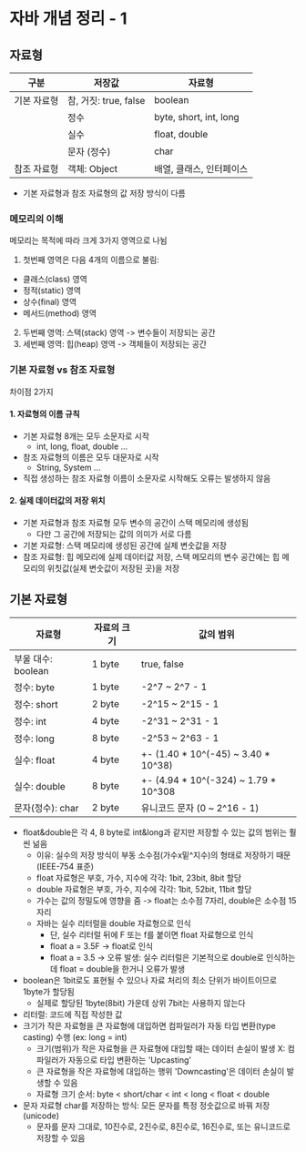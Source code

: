 # 자바 개념 정리 - 1

## 자료형

| 구분     | 저장값                | 자료형                    |
|--------|--------------------|------------------------|
| 기본 자료형 | 참, 거짓: true, false | boolean                |
|        | 정수                 | byte, short, int, long |
|        | 실수                 | float, double          |
|        | 문자 (정수)            | char                   | 
| 참조 자료형 | 객체: Object         | 배열, 클래스, 인터페이스         |

- 기본 자료형과 참조 자료형의 값 저장 방식이 다름
### 메모리의 이해 
메모리는 목적에 따라 크게 3가지 영역으로 나뉨

1. 첫번째 영역은 다음 4개의 이름으로 불림:
- 클래스(class) 영역
- 정적(static) 영역
- 상수(final) 영역
- 메서드(method) 영역

2. 두번째 영역: 스택(stack) 영역 -> 변수들이 저장되는 공간
3. 세번째 영역: 힙(heap) 영역 -> 객체들이 저장되는 공간

### 기본 자료형 vs 참조 자료형
차이점 2가지
#### 1. 자료형의 이름 규칙
- 기본 자료형 8개는 모두 소문자로 시작
  - int, long, float, double ...
- 참조 자료형의 이름은 모두 대문자로 시작
  - String, System ...
- 직접 생성하는 참조 자료형 이름이 소문자로 시작해도 오류는 발생하지 않음

#### 2. 실제 데이터값의 저장 위치
- 기본 자료형과 참조 자료형 모두 변수의 공간이 스택 메모리에 생성됨
  - 다만 그 공간에 저장되는 값의 의미가 서로 다름
- 기본 자료형: 스택 메모리에 생성된 공간에 실제 변숫값을 저장
- 참조 자료형: 힙 메모리에 실제 데이터값 저장, 스택 메모리의 변수 공간에는 힙 메모리의 위칫값(실제 변숫값이 저장된 곳)을 저장

## 기본 자료형
| 자료형            | 자료의 크기 | 값의 범위                                | 
|----------------|--------|--------------------------------------|
| 부울 대수: boolean | 1 byte | true, false                          |
| 정수: byte       | 1 byte | -2^7 ~ 2^7 - 1                       |
| 정수: short      | 2 byte | -2^15 ~ 2^15 - 1                     |
| 정수: int        | 4 byte | -2^31 ~ 2^31 - 1                     |
| 정수: long       | 8 byte | -2^53 ~ 2^63 - 1                     |
| 실수: float      | 4 byte | +- (1.40 * 10^(-45) ~ 3.40 * 10^38)  |
| 실수: double     | 8 byte | +- (4.94 * 10^(-324) ~ 1.79 * 10^308 |
| 문자(정수): char   | 2 byte | 유니코드 문자 (0 ~ 2^16 - 1)               |

- float&double은 각 4, 8 byte로 int&long과 같지만 저장할 수 있는 값의 범위는 훨씬 넒음
  - 이유: 실수의 저장 방식이 부동 소수점(가수x밑^지수)의 형태로 저장하기 때문 (IEEE-754 표준)
  - float 자료형은 부호, 가수, 지수에 각각: 1bit, 23bit, 8bit 할당
  - double 자료형은 부호, 가수, 지수에 각각: 1bit, 52bit, 11bit 할당
  - 가수는 값의 정밀도에 영향을 줌 -> float는 소수점 7자리, double은 소수점 15자리
  - 자바는 실수 리터럴을 double 자료형으로 인식
    - 단, 실수 리터럴 뒤에 F 또는 f를 붙이면 float 자료형으로 인식
    - float a = 3.5F -> float로 인식
    - float a = 3.5 -> 오류 발생: 실수 리터럴은 기본적으로 double로 인식하는데 float = double을 한거니 오류가 발생
- boolean은 1bit로도 표현될 수 있으나 자료 처리의 최소 단위가 바이트이므로 1byte가 할당됨
  - 실제로 할당된 1byte(8bit) 가운데 상위 7bit는 사용하지 않는다
- 리터럴: 코드에 직접 작성한 값
- 크기가 작은 자료형을 큰 자료형에 대입하면 컴파일러가 자동 타입 변환(type casting) 수행 (ex: long = int)
  - 크기(범위)가 작은 자료형을 큰 자료형에 대입할 때는 데이터 손실이 발생 X: 컴파일러가 자동으로 타입 변환하는 'Upcasting'
  - 큰 자료형을 작은 자료형에 대입하는 행위 'Downcasting'은 데이터 손실이 발생할 수 있음
  - 자료형 크기 순서: byte < short/char < int < long < float < double
- 문자 자료형 char를 저장하는 방식: 모든 문자를 특정 정숫값으로 바꿔 저장 (unicode)
  - 문자를 문자 그대로, 10진수로, 2진수로, 8진수로, 16진수로, 또는 유니코드로 저장할 수 있음
